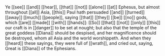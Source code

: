 Ye [[see]] [[and]] [[hear]], [[that]] [[not]] [[alone]] [[at]] Ephesus, but almost throughout [[all]] Asia, [[this]] Paul hath persuaded [[and]] [[turned]] [[away]] [[much]] [[people]], saying [[that]] [[they]] [[be]] [[no]] gods, which [[are]] [[made]] [[with]] [[hands]]: [[So]] [[that]] [[not]] [[only]] [[this]] our craft is in [[danger]] to be set at nought; but also that the temple of the great goddess [[Diana]] should be despised, and her magnificence should be destroyed, whom all Asia and the world worshippeth. And when they [[heard]] these sayings, they were full of [[wrath]], and cried out, saying, Great is [[Diana]] of the Ephesians.
